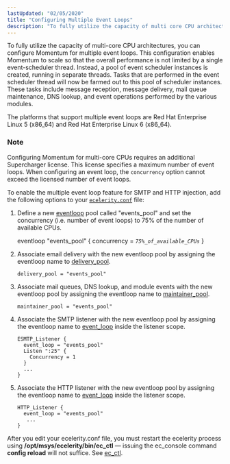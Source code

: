 ```yaml
---
lastUpdated: "02/05/2020"
title: "Configuring Multiple Event Loops"
description: "To fully utilize the capacity of multi core CPU architectures you can configure Momentum for multiple event loops This configuration enables Momentum to scale so that the overall performance is not limited by a single event scheduler thread Instead a pool of event scheduler instances is created running in separate..."
---
```


To fully utilize the capacity of multi-core CPU architectures, you can configure Momentum for multiple event loops. This configuration enables Momentum to scale so that the overall performance is not limited by a single event-scheduler thread. Instead, a pool of event scheduler instances is created, running in separate threads. Tasks that are performed in the event scheduler thread will now be farmed out to this pool of scheduler instances. These tasks include message reception, message delivery, mail queue maintenance, DNS lookup, and event operations performed by the various modules.

The platforms that support multiple event loops are Red Hat Enterprise Linux 5 (x86_64) and Red Hat Enterprise Linux 6 (x86_64).

### Note

Configuring Momentum for multi-core CPUs requires an additional Supercharger license. This license specifies a maximum number of event loops. When configuring an event loop, the `concurrency` option cannot exceed the licensed number of event loops.

To enable the multiple event loop feature for SMTP and HTTP injection, add the following options to your [`ecelerity.conf`](/momentum/4/config/ref-ecelerity-conf) file:

1.  Define a new [eventloop](/momentum/4/config/ref-eventloop) pool called "events_pool" and set the concurrency (i.e. number of event loops) to 75% of the number of available CPUs.

    eventloop "events_pool" {
      concurrency = *`75%_of_available_CPUs`*
    }
2.  Associate email delivery with the new eventloop pool by assigning the eventloop name to [delivery_pool](/momentum/4/config/ref-delivery-pool).

    `delivery_pool = "events_pool"`
3.  Associate mail queues, DNS lookup, and module events with the new eventloop pool by assigning the eventloop name to [maintainer_pool](/momentum/4/config/ref-maintainer-pool).

    `maintainer_pool = "events_pool"`
4.  Associate the SMTP listener with the new eventloop pool by assigning the eventloop name to [event_loop](/momentum/4/config/ref-event-loop) inside the listener scope.

    ```
    ESMTP_Listener {
      event_loop = "events_pool"
      Listen ":25" {
        Concurrency = 1
      }
      ...
    }
    ```

5.  Associate the HTTP listener with the new eventloop pool by assigning the eventloop name to [event_loop](/momentum/4/config/ref-event-loop) inside the listener scope.

    ```
    HTTP_Listener {
      event_loop = "events_pool"
       ...
    }
    ```

After you edit your ecelerity.conf file, you must restart the ecelerity process using **/opt/msys/ecelerity/bin/ec_ctl** — issuing the ec_console command **config reload**        will not suffice. See [ec_ctl](/momentum/4/executable/ec-ctl).